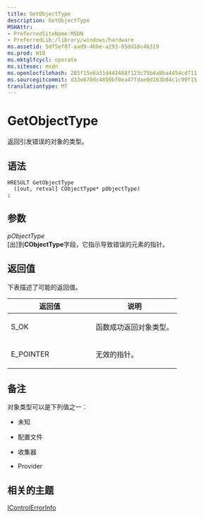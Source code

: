 ```yaml
---
title: GetObjectType
description: GetObjectType
MSHAttr:
- PreferredSiteName:MSDN
- PreferredLib:/library/windows/hardware
ms.assetid: 5df5ef07-aad9-4bbe-a293-05dd18c4b319
ms.prod: W10
ms.mktglfcycl: operate
ms.sitesec: msdn
ms.openlocfilehash: 285f15e6a31d442488f123c75bda8ba4454cd711
ms.sourcegitcommit: d33e870dc4850bf0ea47fdae0d163b04c1c90f15
translationtype: MT
---
```

# <a name="getobjecttype"></a>GetObjectType


返回引发错误的对象的类型。

## <a name="syntax"></a>语法


``` syntax
HRESULT GetObjectType
  ([out, retval] CObjectType* pObjectType)
;
```

## <a name="parameters"></a>参数


<a href="" id="pobjecttype"></a>*pObjectType*  
\[出\]到**CObjectType**字段，它指示导致错误的元素的指针。

## <a name="return-value"></a>返回值


下表描述了可能的返回值。

<table>
<colgroup>
<col width="50%" />
<col width="50%" />
</colgroup>
<thead>
<tr class="header">
<th>返回值</th>
<th>说明</th>
</tr>
</thead>
<tbody>
<tr class="odd">
<td><p>S_OK</p></td>
<td><p>函数成功返回对象类型。</p></td>
</tr>
<tr class="even">
<td><p>E_POINTER</p></td>
<td><p>无效的指针。</p></td>
</tr>
</tbody>
</table>

 

## <a name="remarks"></a>备注


对象类型可以是下列值之一︰

-   未知

-   配置文件

-   收集器

-   Provider

## <a name="related-topics"></a>相关的主题


[IControlErrorInfo](icontrolerrorinfo.md)

 

 







